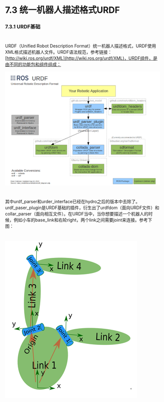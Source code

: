 # 7.3 统一机器人描述格式URDF

### 7.3.1 URDF基础

$$\quad$$URDF（Unified Robot Description Format）统一机器人描述格式，URDF使用XML格式描述机器人文件。URDF语法规范，参考链接：[http://wiki.ros.org/urdf/XML](http://wiki.ros.org/urdf/XML)，URDF组件，是由不同的功能包和组件组成：

![](/pics/image038.png)

$$\qquad$$其中urdf\_parser和urder\_interface已经在hydro之后的版本中去除了。urdf\_paser\_plugin是URDF基础的插件，衍生出了urdfdom（面向URDF文件）和collar\_parser（面向相互文件）。在URDF当中，当你想要描述一个机器人的时候，例如小车的base\_link和右轮right，两个link之间需要joint来连接。参考下图：

$$\qquad \qquad \qquad \qquad$$![](/pics/image039.png)


